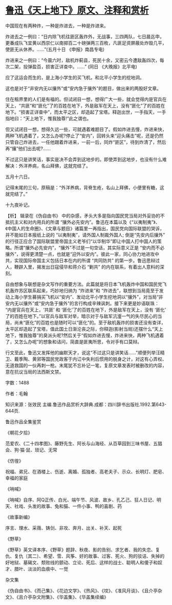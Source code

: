 # [鲁迅《天上地下》原文、注释和赏析](https://www.vrrw.net/wx/9677.html)

中国现在有两种炸，一种是炸进去，一种是炸进来。

炸进去之一例曰：“日内除飞机往匪区轰炸外，无战事，三四两队，七日晨迄申，更番成队飞宜黄以西崇仁以南掷百二十磅弹两三百枚，凡匪足资屏蔽处炸毁几平，使匪无从休养。……”(五月十日 《申报》南昌专电)

炸进来之一例曰：“今晨六时，敌机炸蓟县，死民十余，又密云今遭敌轰四次，每次二架，投弹盈百，损害正详查中。……” (同日 《大晚报》北平电)

应了这运会而生的，是上海小学生的买飞机，和北平小学生的挖地洞。

这也是对于“非安内无以攘外”或“安内急于攘外”的题目，做出来的两股好文章。

住在租界里的人们是有福的。但试闭目一想，想得广大一些，就会觉得内是官兵在天上，“共匪”和“匪化”了的百姓在地下，外是敌军在天上，没有“匪化”了的百姓在地下。“损害正详查中”，而太平之区，却造起了宝塔。释迦出世，一手指天，一手指地曰：“天上地下，惟我独尊!”此之谓也。

但又试闭目一想，想得久远一些，可就遇着难题目了。假如炸进去慢，炸进来快，两种飞机遇着了，又怎么办呢?停止了“安内”，回转头来“迎头痛击”呢，还是仍然只管自己炸进去，一任他跟着炸进来，一前一后，同炸“匪区”，待到炸清了，然后再“攘”他们出去呢?……

不过这只是讲笑话，事实是决不会弄到这地步的。即使弄到这地步，也没有什么难解决：外洋养病，名山拜佛，这就完结了。

五月十六日。

记得末尾的三句，原稿是：“外洋养病，背脊生疮，名山上拜佛，小便里有糖，这就完结了。”

十九夜补记。



【析】 辑录在《伪自由书》 中的杂感，矛头大多是指向国民党当局对外妥协的不抵抗主义和对内用兵的所谓 “攘外必先安内”。鲁迅在本篇以及《“以夷制夷”》、《中国人的生命圈》、《文章与题目》诸篇里一再指出，国民党向国际联盟的哭诉，并不能如日本报纸上说的 “以夷制夷”，请外国人制裁外国人; 倒是“先安内后攘外” 的行径正应合了国际联盟里帝国主义老爷们“以华制华”即让中国人打中国人的策略。所谓“攘外必先安内”，“攘外”不过是一句空话，其实际意义正是 “安内而不必攘外”，说得更清楚一点，也就是“迎外以安内”。彼此一家，同心协力地进攻中共，实现国际帝国主义包括日本在内的所谓 “共同防共” 的第一步。鲁迅思辩过人，鞭辟入里，揭发出日寇侵华和蒋介石 “剿共” 的内在联系，有着出人意料的深刻。

自由想象与联想是杂文写作的重要方法。此篇就是将日本飞机轰炸中国和国民党飞机轰炸苏区联系起来，巧妙地归纳为 “炸进来”和 “炸进去”，联想到当局竟至于发动上海小学生募捐买飞机以“安内”、发动北平小学生挖地洞以“攘外”，对当局“非安内无以攘外”或“安内急于攘外”的言行构成辛辣讽刺。接下来更是妙语联珠： “内是官兵在天上，‘共匪’ 和 ‘匪化’了的百姓在地下，外是敌军在天上，没有 ‘匪化’ 了的百姓在地下。”以官兵与敌军对举，暗示对于与敌军沆瀣一气的失尽民心的当局，尚未“匪化”的百姓也是随时可以“匪化”的。至于敌机轰炸的损害还没有查详，太平区却造起了宝塔，值此国土日渐沦丧之际，你释迦(影射当局)还摆什么“天上地下，惟我独尊”的臭派头呢?然后关于“假如炸进去慢，炸进来快，两种飞机遇着了，又怎么办呢”的想象和诘问，简直是匪夷所思，令对手有口莫辩。

行文至此，鲁迅又发挥他的幽默天才，说这“不过这只是讲笑话……”顺便列举汪精卫、戴季陶、黄郛等国民党政客于内讧中失利后惯用的脱身之计，对这有心弄权、无道救国的一伙再刺一枪。末尾犹不忘补记一笔，复原文章发表时被删改的内容，意在抗议当局的法西斯文禁。

字数：1488

作者：毛翰

知识来源：张效民 主编.鲁迅作品赏析大辞典.成都：四川辞书出版社.1992.第643-644页.

鲁迅作品全集鉴赏

《朝花夕拾》

范爱农、《二十四孝图》、藤野先生、阿长与山海经、从百草园到三味书屋、五猖会、狗·猫·鼠、琐记、无常

《仿徨》

祝福、弟兄、在酒楼上、伤逝、离婚、孤独者、高老夫子、示众、长明灯、肥皂、幸福的家庭

《呐喊》

《呐喊》自序、阿Q正传、白光、端午节、风波、故乡、孔乙己、狂人日记、明天、社戏、头发的故事、兔和猫、一件小事、鸭的喜剧、药

《故事新编》

序言、理水、采薇、铸剑、非攻、奔月、出关、补天、起死

《野草》

《野草》英文译本序、《野草》题辞、秋夜、影的告别、求乞者、我的失恋、复仇、复仇〔其二〕、希望、雪、风筝、好的故事、过客、死火、狗的驳诘、失掉的好地狱、墓碣文、颓败线的颤动、立论、死后、这样的战士、聪明人和傻子和奴才、腊叶、淡淡的血痕中、一觉

杂文集

《伪自由书》、《而己集》、《花边文学》、《热风》、《坟》、《准风月谈》、《且介亭杂文》、《且介亭杂文附集》、《华盖集》、《华盖集续编》

